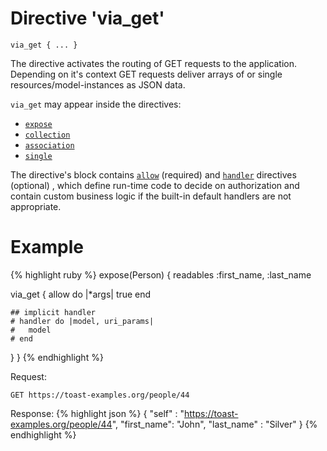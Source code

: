 # Directive 'via_get'

`via_get { ... }`

The directive activates the routing of GET requests to the application. Depending on it's context GET requests deliver arrays of or single resources/model-instances as JSON data.

`via_get` may appear inside the directives:

* [`expose`](expose)
* [`collection`](collection)
* [`association`](association)
* [`single`](single)

The directive's block contains [`allow`](allow) (required) <!-- [D.1] -->
and [`handler`](handler) directives (optional) <!-- [D.2] -->,
which define run-time code to decide on authorization and contain
custom business logic if the built-in default handlers are not
appropriate.

# Example
{% highlight ruby %}
expose(Person) {
  readables :first_name, :last_name

  via_get {
    allow do |*args|
      true
    end

    ## implicit handler
    # handler do |model, uri_params|
    #   model
    # end
  }
}
{% endhighlight %}

Request:

`GET https://toast-examples.org/people/44`

Response:
{% highlight json %}
{
    "self"      : "https://toast-examples.org/people/44",
    "first_name": "John",
    "last_name" : "Silver"
}
{% endhighlight %}
